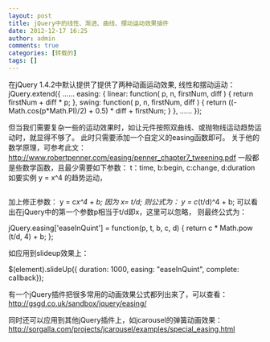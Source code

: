 ```yaml
---
layout: post
title: jQuery中的线性、渐进、曲线、摆动运动效果插件
date: 2012-12-17 16:25
author: admin
comments: true
categories: [转载的]
tags: []
---
```

在jQuery 1.4.2中默认提供了提供了两种动画运动效果, 线性和摆动运动：
jQuery.extend({
……
easing: {
linear: function( p, n, firstNum, diff ) {
return firstNum + diff * p;
},
swing: function( p, n, firstNum, diff ) {
return ((-Math.cos(p*Math.PI)/2) + 0.5) * diff + firstNum;
}
},
……
});

但当我们需要复杂一些的运动效果时，如让元件按照双曲线、或抛物线运动趋势运动时，就显得不够了。
此时只需要添加一个自定义的easing函数即可。
关于他的数学原理，可参考此文： http://www.robertpenner.com/easing/penner_chapter7_tweening.pdf
一般都是些数学函数，且最少需要如下参数： t：time, b:begin, c:change, d:duration
如要实例 y = x^4 的趋势运动，

<img alt="" src="http://ww2.sinaimg.cn/mw600/6f8d178cjw1doa5je3wqbj.jpg" />



加上修正参数： y = c*x^4 + b;
因为 x= t/d;
则公式为： y = c*(t/d)^4 + b; 可以看出在jQuery中的第一个参数p相当于t/d即x，这里可以忽略，
则最终公式为：

jQuery.easing['easeInQuint'] = function(p, t, b, c, d) {
return c * Math.pow (t/d, 4) + b;
};

如应用到slideup效果上：

$(element).slideUp({ duration: 1000, easing: "easeInQuint", complete: callback});

有一个jQuery插件把很多常用的动画效果公式都列出来了，可以查看： http://gsgd.co.uk/sandbox/jquery/easing/

同时还可以应用到其他jQuery插件上，如jcarousel的弹簧动画效果：
http://sorgalla.com/projects/jcarousel/examples/special_easing.html
